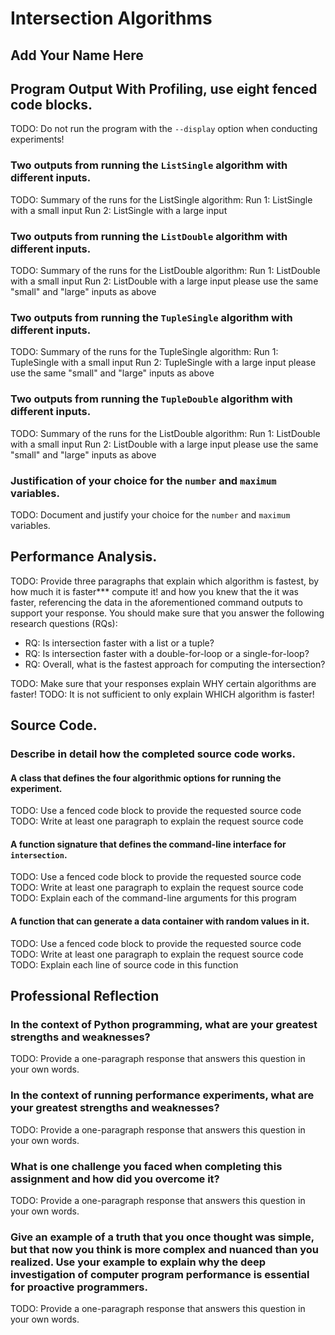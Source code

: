 # Intersection Algorithms

## Add Your Name Here

## Program Output With Profiling, use eight fenced code blocks.

TODO: Do not run the program with the `--display` option when conducting
experiments!

### Two outputs from running the `ListSingle` algorithm with different inputs.

TODO: Summary of the runs for the ListSingle algorithm:
Run 1: ListSingle with a small input
Run 2: ListSingle with a large input

### Two outputs from running the `ListDouble` algorithm with different inputs.

TODO: Summary of the runs for the ListDouble algorithm:
Run 1: ListDouble with a small input
Run 2: ListDouble with a large input
please use the same "small" and "large" inputs as above

### Two outputs from running the `TupleSingle` algorithm with different inputs.

TODO: Summary of the runs for the TupleSingle algorithm:
Run 1: TupleSingle with a small input
Run 2: TupleSingle with a large input
please use the same "small" and "large" inputs as above

### Two outputs from running the `TupleDouble` algorithm with different inputs.

TODO: Summary of the runs for the ListDouble algorithm:
Run 1: ListDouble with a small input
Run 2: ListDouble with a large input
please use the same "small" and "large" inputs as above

### Justification of your choice for the `number` and `maximum` variables.

TODO: Document and justify your choice for the `number` and `maximum` variables.

## Performance Analysis.

TODO: Provide three paragraphs that explain which algorithm is fastest, by how
much it is faster*** compute it!
and how you knew that the it was faster, referencing the data
in the aforementioned command outputs to support your response. You should make
sure that you answer the following research questions (RQs):

- RQ: Is intersection faster with a list or a tuple?
- RQ: Is intersection faster with a double-for-loop or a single-for-loop?
- RQ: Overall, what is the fastest approach for computing the intersection?

TODO: Make sure that your responses explain WHY certain algorithms are faster!
TODO: It is not sufficient to only explain WHICH algorithm is faster!

## Source Code.

### Describe in detail how the completed source code works.

#### A class that defines the four algorithmic options for running the experiment.

TODO: Use a fenced code block to provide the requested source code
TODO: Write at least one paragraph to explain the request source code

#### A function signature that defines the command-line interface for `intersection`.

TODO: Use a fenced code block to provide the requested source code
TODO: Write at least one paragraph to explain the request source code
TODO: Explain each of the command-line arguments for this program

#### A function that can generate a data container with random values in it.

TODO: Use a fenced code block to provide the requested source code
TODO: Write at least one paragraph to explain the request source code
TODO: Explain each line of source code in this function

## Professional Reflection

### In the context of Python programming, what are your greatest strengths and weaknesses?

TODO: Provide a one-paragraph response that answers this question in your own words.

### In the context of running performance experiments, what are your greatest strengths and weaknesses?

TODO: Provide a one-paragraph response that answers this question in your own words.

### What is one challenge you faced when completing this assignment and how did you overcome it?

TODO: Provide a one-paragraph response that answers this question in your own words.

### Give an example of a truth that you once thought was simple, but that now you think is more complex and nuanced than you realized. Use your example to explain why the deep investigation of computer program performance is essential for proactive programmers.

TODO: Provide a one-paragraph response that answers this question in your own words.
